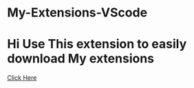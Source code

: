 # My-Extensions-VScode 
# Hi Use This extension to easily download My extensions


[Click Here](https://marketplace.visualstudio.com/items?itemName=aslamanver.vsc-export)
